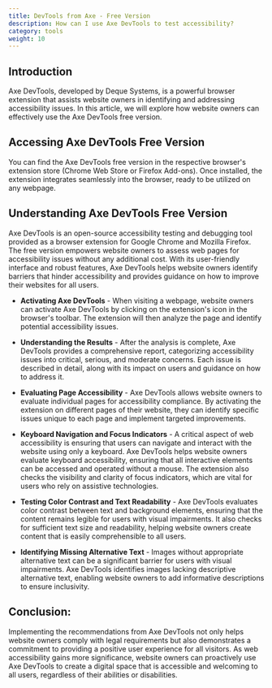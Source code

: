 ```yaml
---
title: DevTools from Axe - Free Version 
description: How can I use Axe DevTools to test accessibility? 
category: tools
weight: 10
---
```


## Introduction

Axe DevTools, developed by Deque Systems, is a powerful browser extension that assists website owners in identifying and addressing accessibility issues. In this article, we will explore how website owners can effectively use the Axe DevTools free version.

## Accessing Axe DevTools Free Version

You can find the Axe DevTools free version in the respective browser's extension store (Chrome Web Store or Firefox Add-ons). Once installed, the extension integrates seamlessly into the browser, ready to be utilized on any webpage.

## Understanding Axe DevTools Free Version

Axe DevTools is an open-source accessibility testing and debugging tool provided as a browser extension for Google Chrome and Mozilla Firefox. The free version empowers website owners to assess web pages for accessibility issues without any additional cost. With its user-friendly interface and robust features, Axe DevTools helps website owners identify barriers that hinder accessibility and provides guidance on how to improve their websites for all users.


* **Activating Axe DevTools** - When visiting a webpage, website owners can activate Axe DevTools by clicking on the extension's icon in the browser's toolbar. The extension will then analyze the page and identify potential accessibility issues.

* **Understanding the Results** - After the analysis is complete, Axe DevTools provides a comprehensive report, categorizing accessibility issues into critical, serious, and moderate concerns. Each issue is described in detail, along with its impact on users and guidance on how to address it.

* **Evaluating Page Accessibility** - Axe DevTools allows website owners to evaluate individual pages for accessibility compliance. By activating the extension on different pages of their website, they can identify specific issues unique to each page and implement targeted improvements.

* **Keyboard Navigation and Focus Indicators** - A critical aspect of web accessibility is ensuring that users can navigate and interact with the website using only a keyboard. Axe DevTools helps website owners evaluate keyboard accessibility, ensuring that all interactive elements can be accessed and operated without a mouse. The extension also checks the visibility and clarity of focus indicators, which are vital for users who rely on assistive technologies.

* **Testing Color Contrast and Text Readability** - Axe DevTools evaluates color contrast between text and background elements, ensuring that the content remains legible for users with visual impairments. It also checks for sufficient text size and readability, helping website owners create content that is easily comprehensible to all users.

* **Identifying Missing Alternative Text** - Images without appropriate alternative text can be a significant barrier for users with visual impairments. Axe DevTools identifies images lacking descriptive alternative text, enabling website owners to add informative descriptions to ensure inclusivity.

## Conclusion:

Implementing the recommendations from Axe DevTools not only helps website owners comply with legal requirements but also demonstrates a commitment to providing a positive user experience for all visitors. As web accessibility gains more significance, website owners can proactively use Axe DevTools to create a digital space that is accessible and welcoming to all users, regardless of their abilities or disabilities.
